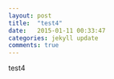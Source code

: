 ```yaml
---
layout: post
title:  "test4"
date:   2015-01-11 00:33:47
categories: jekyll update
comments: true
---
```

test4

